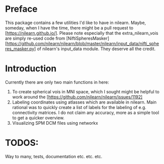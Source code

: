 # Preface
This package contains a few utilities I'd like to have in nilearn. Maybe, someday, when I have the time, there might be a pull request to [https://nilearn.github.io/].
Please note especially that the extra_nilearn_vois are simply re-used code from [NiftiSpheresMasker][https://github.com/nilearn/nilearn/blob/master/nilearn/input_data/nifti_spheres_masker.py] of nilearn's input_data module. They deserve all the credit.

# Introduction
Currently there are only two main functions in here:
1. To create spherical vois in MNI space, which I sought might be helpful to work around the [https://github.com/nilearn/nilearn/issues/1192]
2. Labeling coordinates using atlasses which are available in nilearn. Main rational was to quickly create a list of labels for the labeling of e.g. connectivity matrices. I do not claim any accuracy, more as a simple tool to get a quicker overview.
3. Visualizing SPM DCM files using networkx

# TODOS:
Way to many, tests, documentation etc. etc. etc.

